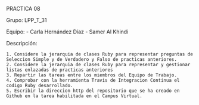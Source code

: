 PRACTICA 08

Grupo: LPP_T_31

Equipo:
	- Carla Hernández Díaz
	- Samer Al Khindi

Descripción:

	1. Considere la jerarquia de clases Ruby para representar preguntas de Seleccion Simple y de Verdadero y Falso de practicas anteriores.
	2. Considere la jerarquia de clases Ruby para representar y gestionar listas enlazadas de practicas anteriores
	3. Repartir las tareas entre los miembros del Equipo de Trabajo.
	4. Comprobar con la herramienta Travis de Integracion Continua el codigo Ruby desarrollado.
	5. Escribir la direccion http del repositorio que se ha creado en Github en la tarea habilitada en el Campus Virtual.

